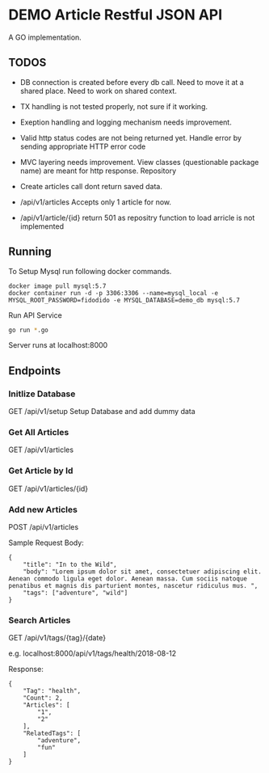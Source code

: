 # DEMO Article Restful JSON API
A GO implementation.

## TODOS
- DB connection is created before every db call. Need to move it at a shared place. Need to work on shared context.
- TX handling is not tested properly, not sure if it working.
- Exeption handling and logging mechanism needs improvement.

- Valid http status codes are not being returned yet. Handle error by sending appropriate HTTP error code
- MVC layering needs improvement. View classes (questionable package name) are meant for http response. Repository

- Create articles call dont return saved data.
- /api/v1/articles Accepts only 1 article for now.
- /api/v1/article/{id} return 501 as repositry function to load arricle is not implemented



## Running 
To Setup Mysql run following docker commands. 

```
docker image pull mysql:5.7
docker container run -d -p 3306:3306 --name=mysql_local -e MYSQL_ROOT_PASSWORD=fidodido -e MYSQL_DATABASE=demo_db mysql:5.7
```

Run API Service
```sh
go run *.go
```

Server runs at localhost:8000

## Endpoints

### Initlize Database
GET /api/v1/setup
Setup Database and add dummy data

### Get All Articles
GET /api/v1/articles

### Get Article by Id
GET /api/v1/articles/{id}

### Add new Articles
POST /api/v1/articles

Sample Request Body:
```
{
	"title": "In to the Wild",
	"body": "Lorem ipsum dolor sit amet, consectetuer adipiscing elit. Aenean commodo ligula eget dolor. Aenean massa. Cum sociis natoque penatibus et magnis dis parturient montes, nascetur ridiculus mus. ",
	"tags": ["adventure", "wild"]
}
```

### Search Articles
GET /api/v1/tags/{tag}/{date}

e.g. localhost:8000/api/v1/tags/health/2018-08-12

Response:
```
{
    "Tag": "health",
    "Count": 2,
    "Articles": [
        "1",
        "2"
    ],
    "RelatedTags": [
        "adventure",
        "fun"
    ]
}
```

